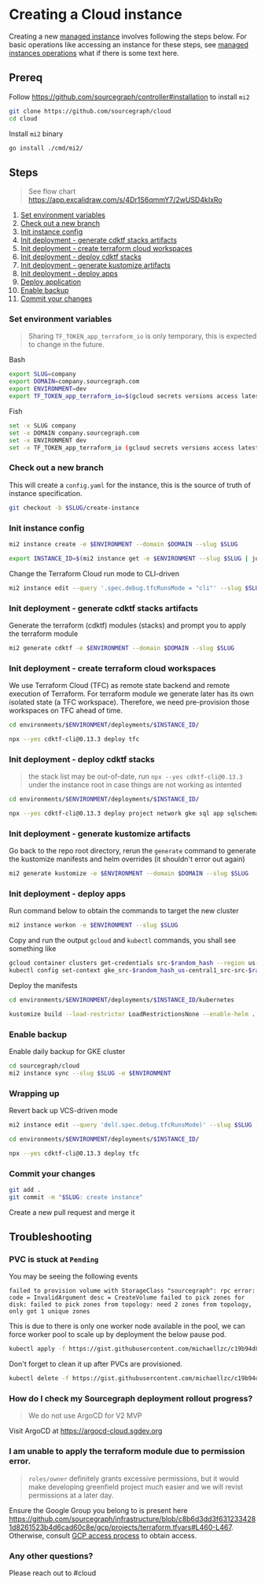 # Creating a Cloud instance

Creating a new [managed instance](./index.md) involves following the steps below.
For basic operations like accessing an instance for these steps, see [managed instances operations](../operations.md) what if there is some text here.

## Prereq

Follow https://github.com/sourcegraph/controller#installation to install `mi2`

```sh
git clone https://github.com/sourcegraph/cloud
cd cloud
```

Install `mi2` binary

```sh
go install ./cmd/mi2/
```

## Steps

> See flow chart https://app.excalidraw.com/s/4Dr1S6qmmY7/2wUSD4kIxRo

1. [Set environment variables](#Set-environment-variables)
1. [Check out a new branch](#Check-out-a-new-branch)
1. [Init instance config](#init-instance-config)
1. [Init deployment - generate cdktf stacks artifacts](#init-deployment---generate-cdktf-stacks-artifacts)
1. [Init deployment - create terraform cloud workspaces](#init-deployment---create-terraform-cloud-workspaces)
1. [Init deployment - deploy cdktf stacks](#init-deployment---deploy-cdktf-stacks)
1. [Init deployment - generate kustomize artifacts](#init-deployment---generate-kustomize-artifacts)
1. [Init deployment - deploy apps](#init-deployment---deploy-apps)
1. [Deploy application](#deploy-application)
1. [Enable backup](#enable-backup)
1. [Commit your changes](#Commit-your-changes)

### Set environment variables

> Sharing `TF_TOKEN_app_terraform_io` is only temporary, this is expected to change in the future.

Bash

```sh
export SLUG=company
export DOMAIN=company.sourcegraph.com
export ENVIRONMENT=dev
export TF_TOKEN_app_terraform_io=$(gcloud secrets versions access latest --project=sourcegraph-secrets --secret=TFC_TEAM_TOKEN)
```

Fish

```sh
set -x SLUG company
set -x DOMAIN company.sourcegraph.com
set -x ENVIRONMENT dev
set -x TF_TOKEN_app_terraform_io (gcloud secrets versions access latest --project=sourcegraph-secrets --secret=TFC_TEAM_TOKEN)
```

### Check out a new branch

This will create a `config.yaml` for the instance, this is the source of truth of instance specification.

```sh
git checkout -b $SLUG/create-instance
```

### Init instance config

```sh
mi2 instance create -e $ENVIRONMENT --domain $DOMAIN --slug $SLUG
```

```sh
export INSTANCE_ID=$(mi2 instance get -e $ENVIRONMENT --slug $SLUG | jq -r '.metadata.name')
```

Change the Terraform Cloud run mode to CLI-driven

```sh
mi2 instance edit --query '.spec.debug.tfcRunsMode = "cli"' --slug $SLUG -e $ENVIRONMENT
```

### Init deployment - generate cdktf stacks artifacts

Generate the terraform (cdktf) modules (stacks) and prompt you to apply the terraform module

```sh
mi2 generate cdktf -e $ENVIRONMENT --domain $DOMAIN --slug $SLUG
```

### Init deployment - create terraform cloud workspaces

We use Terraform Cloud (TFC) as remote state backend and remote execution of Terraform. For terraform module we generate later has its own isolated state (a TFC workspace).
Therefore, we need pre-provision those workspaces on TFC ahead of time.

```sh
cd environments/$ENVIRONMENT/deployments/$INSTANCE_ID/
```

```sh
npx --yes cdktf-cli@0.13.3 deploy tfc
```

### Init deployment - deploy cdktf stacks

> the stack list may be out-of-date, run `npx --yes cdktf-cli@0.13.3` under the instance root in case things are not working as intented

```sh
cd environments/$ENVIRONMENT/deployments/$INSTANCE_ID/
```

```sh
npx --yes cdktf-cli@0.13.3 deploy project network gke sql app sqlschema waf security executors monitoring output --auto-approve --parallelism 8
```

### Init deployment - generate kustomize artifacts

Go back to the repo root directory, rerun the `generate` command to generate the kustomize manifests and helm overrides (it shouldn't error out again)

```sh
mi2 generate kustomize -e $ENVIRONMENT --domain $DOMAIN --slug $SLUG
```

### Init deployment - deploy apps

Run command below to obtain the commands to target the new cluster

```sh
mi2 instance workon -e $ENVIRONMENT --slug $SLUG
```

Copy and run the output `gcloud` and `kubectl` commands, you shall see something like

```sh
gcloud container clusters get-credentials src-$random_hash --region us-central1 --project src-$random_hash
kubectl config set-context gke_src-$random_hash_us-central1_src-src-$random_hash --namespace=src-$random_hash
```

Deploy the manifests

```sh
cd environments/$ENVIRONMENT/deployments/$INSTANCE_ID/kubernetes
```

```sh
kustomize build --load-restrictor LoadRestrictionsNone --enable-helm . | kubectl apply -f -
```

### Enable backup

Enable daily backup for GKE cluster

```sh
cd sourcegraph/cloud
mi2 instance sync --slug $SLUG -e $ENVIRONMENT
```

### Wrapping up

Revert back up VCS-driven mode

```sh
mi2 instance edit --query 'del(.spec.debug.tfcRunsMode)' --slug $SLUG -e $ENVIRONMENT
```

```sh
cd environments/$ENVIRONMENT/deployments/$INSTANCE_ID/
```

```sh
npx --yes cdktf-cli@0.13.3 deploy tfc
```

### Commit your changes

```sh
git add .
git commit -m "$SLUG: create instance"
```

Create a new pull request and merge it

## Troubleshooting

### PVC is stuck at `Pending`

You may be seeing the following events

```
failed to provision volume with StorageClass "sourcegraph": rpc error: code = InvalidArgument desc = CreateVolume failed to pick zones for disk: failed to pick zones from topology: need 2 zones from topology, only got 1 unique zones
```

This is due to there is only one worker node available in the pool, we can force worker pool to scale up by deployment the below pause pod.

```sh
kubectl apply -f https://gist.githubusercontent.com/michaellzc/c19b94d84cfd0da2265034d16d623aa9/raw/a8398bf3131bfcdb571f2122227debbb54371fbd/src-cloud-scale-up-node-pool.yaml
```

Don't forget to clean it up after PVCs are provisioned.

```sh
kubectl delete -f https://gist.githubusercontent.com/michaellzc/c19b94d84cfd0da2265034d16d623aa9/raw/a8398bf3131bfcdb571f2122227debbb54371fbd/src-cloud-scale-up-node-pool.yaml
```

### How do I check my Sourcegraph deployment rollout progress?

> We do not use ArgoCD for V2 MVP

Visit ArgoCD at https://argocd-cloud.sgdev.org

### I am unable to apply the terraform module due to permission error.

> `roles/owner` definitely grants excessive permissions, but it would make developing greenfield project much easier and we will revist permissions at a later day.

Ensure the Google Group you belong to is present here https://github.com/sourcegraph/infrastructure/blob/c8b6d3dd3f6312334281d8261523b4d6cad60c8e/gcp/projects/terraform.tfvars#L460-L467. Otherwise, consult [GCP access process](../../../engineering/dev/process/gcp_access_process.md#standard-access-for-permanent-access-to-resources-projects-or-assets) to obtain access.

### Any other questions?

Please reach out to #cloud
